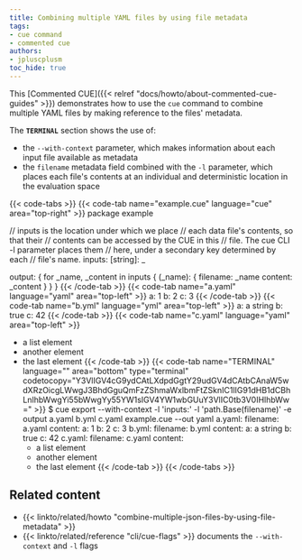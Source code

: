 ```yaml
---
title: Combining multiple YAML files by using file metadata
tags:
- cue command
- commented cue
authors:
- jpluscplusm
toc_hide: true
---
```


This [Commented CUE]({{< relref "docs/howto/about-commented-cue-guides" >}})
demonstrates how to use the `cue` command to combine multiple YAML files by
making reference to the files' metadata.

The **`TERMINAL`** section shows the use of:
- the `--with-context` parameter, which makes information about each input file
  available as metadata
- the `filename` metadata field combined with the `-l` parameter, which places
  each file's contents at an individual and deterministic location in the
  evaluation space

{{< code-tabs >}}
{{< code-tab name="example.cue" language="cue" area="top-right" >}}
package example

// inputs is the location under which we place
// each data file's contents, so that their
// contents can be accessed by the CUE in this
// file. The cue CLI -l parameter places them
// here, under a secondary key determined by each
// file's name.
inputs: [string]: _

output: {
	for _name, _content in inputs {
		(_name): {
			filename: _name
			content:  _content
		}
	}
}
{{< /code-tab >}}
{{< code-tab name="a.yaml" language="yaml" area="top-left" >}}
a: 1
b: 2
c: 3
{{< /code-tab >}}
{{< code-tab name="b.yml" language="yml" area="top-left" >}}
a: a string
b: true
c: 42
{{< /code-tab >}}
{{< code-tab name="c.yaml" language="yaml" area="top-left" >}}
- a list element
- another element
- the last element
{{< /code-tab >}}
{{< code-tab name="TERMINAL" language="" area="bottom" type="terminal" codetocopy="Y3VlIGV4cG9ydCAtLXdpdGgtY29udGV4dCAtbCAnaW5wdXRzOicgLWwgJ3BhdGguQmFzZShmaWxlbmFtZSknIC1lIG91dHB1dCBhLnlhbWwgYi55bWwgYy55YW1sIGV4YW1wbGUuY3VlIC0tb3V0IHlhbWw=" >}}
$ cue export --with-context -l 'inputs:' -l 'path.Base(filename)' -e output a.yaml b.yml c.yaml example.cue --out yaml
a.yaml:
  filename: a.yaml
  content:
    a: 1
    b: 2
    c: 3
b.yml:
  filename: b.yml
  content:
    a: a string
    b: true
    c: 42
c.yaml:
  filename: c.yaml
  content:
    - a list element
    - another element
    - the last element
{{< /code-tab >}}
{{< /code-tabs >}}

## Related content

- {{< linkto/related/howto "combine-multiple-json-files-by-using-file-metadata" >}}
- {{< linkto/related/reference "cli/cue-flags" >}}
  documents the `--with-context` and `-l` flags
